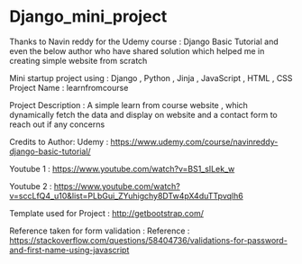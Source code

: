 # Django_mini_project

Thanks to Navin reddy for the Udemy course : Django Basic Tutorial 
and even the below author who have shared solution which helped 
me in creating simple website from scratch   

Mini startup project using : Django , Python , Jinja , JavaScript , HTML , CSS
Project Name : learnfromcourse 

Project Description :
A simple learn from course website , which dynamically fetch the data and display on website 
and a contact form to reach out if any concerns 

Credits to Author: 
Udemy : https://www.udemy.com/course/navinreddy-django-basic-tutorial/

Youtube 1 : https://www.youtube.com/watch?v=BS1_sILek_w

Youtube 2 : https://www.youtube.com/watch?v=sccLfQ4_u10&list=PLbGui_ZYuhigchy8DTw4pX4duTTpvqlh6


Template used for Project : http://getbootstrap.com/


Reference taken for form validation :
Reference : https://stackoverflow.com/questions/58404736/validations-for-password-and-first-name-using-javascript
